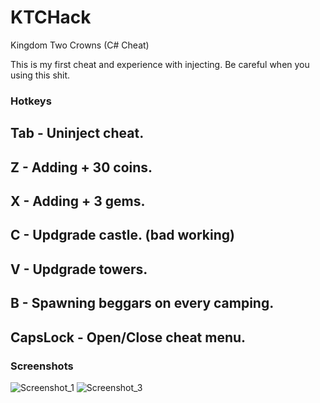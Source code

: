 # KTCHack
Kingdom Two Crowns (C# Cheat)


This is my first cheat and experience with injecting. Be careful when you using this shit.

### Hotkeys
## Tab - Uninject cheat.
## Z - Adding + 30 coins.
## X - Adding + 3 gems.
## C - Updgrade castle. (bad working)
## V - Updgrade towers.
## B - Spawning beggars on every camping.

## CapsLock - Open/Close cheat menu.


### Screenshots
![Screenshot_1](https://user-images.githubusercontent.com/65300126/108840758-77067200-75df-11eb-9864-9d602acf9f97.png)
![Screenshot_3](https://user-images.githubusercontent.com/65300126/108840761-78379f00-75df-11eb-9757-1d618eae7ad4.png)
